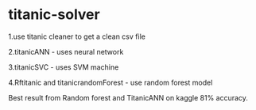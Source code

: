 # titanic-solver

1.use titanic cleaner to get a clean csv file

2.titanicANN - uses neural network

3.titanicSVC - uses SVM machine

4.Rftitanic and titanicrandomForest - use random forest model

Best result from Random forest and TitanicANN on kaggle 81% accuracy.
